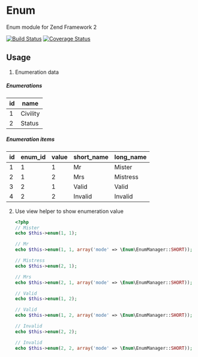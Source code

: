 Enum
====

Enum module for Zend Framework 2

[![Build Status](https://secure.travis-ci.org/neeckeloo/Enum.png?branch=master)](http://travis-ci.org/neeckeloo/Enum)
[![Coverage Status](https://coveralls.io/repos/neeckeloo/Enum/badge.png)](https://coveralls.io/r/neeckeloo/Enum)

Usage
------------

1. Enumeration data

##### Enumerations

| id   | name       |
|------|------------|
| 1    | Civility   |
| 2    | Status     |

##### Enumeration items

| id | enum_id | value | short_name | long_name |
|----|---------|-------|------------|-----------|
| 1  | 1       | 1     | Mr         | Mister    |
| 2  | 1       | 2     | Mrs        | Mistress  |
| 3  | 2       | 1     | Valid      | Valid     |
| 4  | 2       | 2     | Invalid    | Invalid   |

2. Use view helper to show enumeration value

    ```php
    <?php
    // Mister
    echo $this->enum(1, 1);

    // Mr
    echo $this->enum(1, 1, array('mode' => \Enum\EnumManager::SHORT));

    // Mistress
    echo $this->enum(2, 1);

    // Mrs
    echo $this->enum(2, 1, array('mode' => \Enum\EnumManager::SHORT));

    // Valid
    echo $this->enum(1, 2);

    // Valid
    echo $this->enum(1, 2, array('mode' => \Enum\EnumManager::SHORT));

    // Invalid
    echo $this->enum(2, 2);

    // Invalid
    echo $this->enum(2, 2, array('mode' => \Enum\EnumManager::SHORT));
    ```